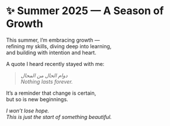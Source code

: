 # ✨ Summer 2025 — A Season of Growth

This summer, I’m embracing growth —  
refining my skills, diving deep into learning,  
and building with intention and heart.

A quote I heard recently stayed with me:  

> *دوام الحال من المحال*  
> *Nothing lasts forever.*

It’s a reminder that change is certain,  
but so is new beginnings.  

_I won’t lose hope._  
_This is just the start of something beautiful._

